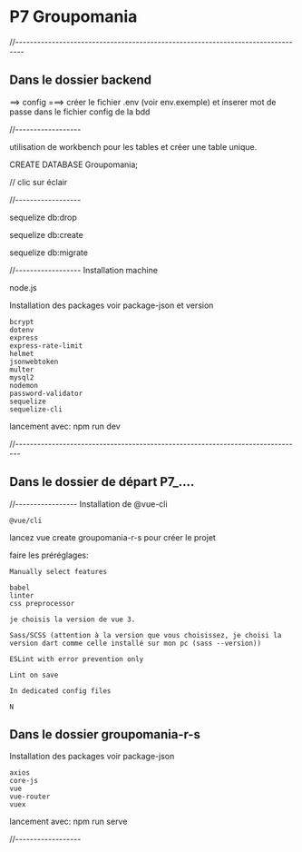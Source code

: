 # P7 Groupomania

//--------------------------------------------------------------------------------

## Dans le dossier backend 

==> config 
===> créer le fichier .env (voir env.exemple) et inserer mot de passe dans le fichier config de la bdd 

//------------------

utilisation de workbench pour les tables et créer une table unique.

CREATE DATABASE Groupomania;

// clic sur éclair

//------------------

sequelize db:drop 

sequelize db:create

sequelize db:migrate

//------------------
Installation machine

node.js

Installation des packages voir package-json et version

    bcrypt
    dotenv
    express
    express-rate-limit
    helmet
    jsonwebtoken
    multer
    mysql2
    nodemon
    password-validator
    sequelize
    sequelize-cli

lancement avec: npm run dev

//-------------------------------------------------------------------------------

## Dans le dossier de départ P7_....

//-----------------
Installation de @vue-cli

    @vue/cli
    
lancez vue create groupomania-r-s pour créer le projet
    
faire les préréglages:

    Manually select features
    
    babel
    linter
    css preprocessor
    
    je choisis la version de vue 3.
    
    Sass/SCSS (attention à la version que vous choisissez, je choisi la version dart comme celle installé sur mon pc (sass --version))
    
    ESLint with error prevention only
    
    Lint on save
    
    In dedicated config files
    
    N

## Dans le dossier groupomania-r-s


Installation des packages voir package-json
    
    
    axios
    core-js
    vue
    vue-router
    vuex
    

    
lancement avec: npm run serve

//------------------ 


